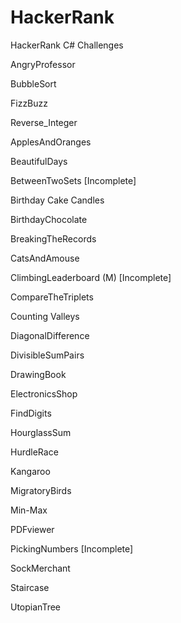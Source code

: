 # HackerRank
HackerRank C# Challenges

AngryProfessor

BubbleSort

FizzBuzz

Reverse_Integer

ApplesAndOranges

BeautifulDays

BetweenTwoSets [Incomplete]

Birthday Cake Candles

BirthdayChocolate

BreakingTheRecords

CatsAndAmouse

ClimbingLeaderboard (M) [Incomplete]

CompareTheTriplets

Counting Valleys

DiagonalDifference

DivisibleSumPairs

DrawingBook

ElectronicsShop

FindDigits

HourglassSum

HurdleRace

Kangaroo

MigratoryBirds

Min-Max

PDFviewer

PickingNumbers [Incomplete]

SockMerchant

Staircase

UtopianTree

